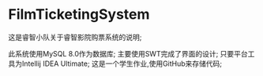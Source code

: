 # FilmTicketingSystem
这是睿智小队关于睿智影院购票系统的说明;

此系统使用MySQL 8.0作为数据库;
主要使用SWT完成了界面的设计;
只要平台工具为Intellij IDEA Ultimate;
这是一个学生作业,使用GitHub来存储代码;
